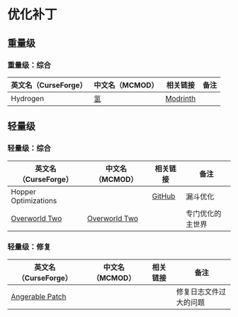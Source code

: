 # 优化补丁

## 重量级

### 重量级：综合

| 英文名（CurseForge） | 中文名（MCMOD）                            | 相关链接                                          | 备注 |
| -------------------- | ------------------------------------------ | ------------------------------------------------- | ---- |
| Hydrogen             | [氢](https://www.mcmod.cn/class/3406.html) | [Modrinth](https://www.modrinth.com/mod/hydrogen) |      |

## 轻量级

### 轻量级：综合

| 英文名（CurseForge）                                                        | 中文名（MCMOD）                                       | 相关链接                                                  | 备注             |
| --------------------------------------------------------------------------- | ----------------------------------------------------- | --------------------------------------------------------- | ---------------- |
| Hopper Optimizations                                                        |                                                       | [GitHub](https://github.com/2No2Name/hopperOptimizations) | 漏斗优化         |
| [Overworld Two](https://www.curseforge.com/minecraft/mc-mods/overworld-two) | [Overworld Two](https://www.mcmod.cn/class/4558.html) |                                                           | 专门优化的主世界 |

### 轻量级：修复

| 英文名（CurseForge）                                                            | 中文名（MCMOD） | 相关链接 | 备注                   |
| ------------------------------------------------------------------------------- | --------------- | -------- | ---------------------- |
| [Angerable Patch](https://www.curseforge.com/minecraft/mc-mods/angerable-patch) |                 |          | 修复日志文件过大的问题 |
